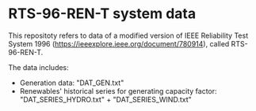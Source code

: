 # RTS-96-REN-T system data

This repositoty refers to data of a modified version of IEEE Reliability Test System 1996 (https://ieeexplore.ieee.org/document/780914), called RTS-96-REN-T.

The data includes:
- Generation data: "DAT_GEN.txt"
- Renewables' historical series for generating capacity factor: "DAT_SERIES_HYDRO.txt" + "DAT_SERIES_WIND.txt"
